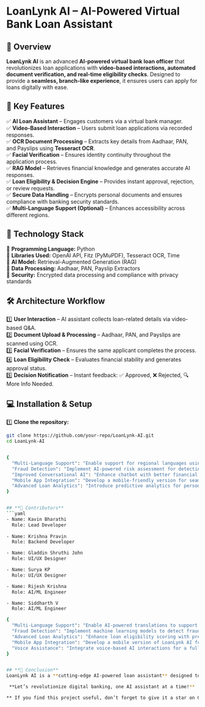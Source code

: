 #  LoanLynk AI – AI-Powered Virtual Bank Loan Assistant  

## **📌 Overview**  
**LoanLynk AI** is an advanced **AI-powered virtual bank loan officer** that revolutionizes loan applications with **video-based interactions, automated document verification, and real-time eligibility checks**. Designed to provide a **seamless, branch-like experience**, it ensures users can apply for loans digitally with ease.  

## **🔹 Key Features**  
✅ **AI Loan Assistant** – Engages customers via a virtual bank manager.  
✅ **Video-Based Interaction** – Users submit loan applications via recorded responses.  
✅ **OCR Document Processing** – Extracts key details from Aadhaar, PAN, and Payslips using **Tesseract OCR**.  
✅ **Facial Verification** – Ensures identity continuity throughout the application process.  
✅ **RAG Model** – Retrieves financial knowledge and generates accurate AI responses.  
✅ **Loan Eligibility & Decision Engine** – Provides instant approval, rejection, or review requests.  
✅ **Secure Data Handling** – Encrypts personal documents and ensures compliance with banking security standards.  
✅ **Multi-Language Support (Optional)** – Enhances accessibility across different regions.  

## **📌 Technology Stack**  
🔹 **Programming Language:** Python  
🔹 **Libraries Used:** OpenAI API, Fitz (PyMuPDF), Tesseract OCR, Time  
🔹 **AI Model:** Retrieval-Augmented Generation (RAG)  
🔹 **Data Processing:** Aadhaar, PAN, Payslip Extractors  
🔹 **Security:** Encrypted data processing and compliance with privacy standards  

## **🛠️ Architecture Workflow**  
1️⃣ **User Interaction** – AI assistant collects loan-related details via video-based Q&A.  
2️⃣ **Document Upload & Processing** – Aadhaar, PAN, and Payslips are scanned using OCR.  
3️⃣ **Facial Verification** – Ensures the same applicant completes the process.  
4️⃣ **Loan Eligibility Check** – Evaluates financial stability and generates approval status.  
5️⃣ **Decision Notification** – Instant feedback: ✅ Approved, ❌ Rejected, 🔍 More Info Needed.  

## **💻 Installation & Setup**  
1️⃣ **Clone the repository:**  
```bash
git clone https://github.com/your-repo/LoanLynk-AI.git  
cd LoanLynk-AI


{
  "Multi-Language Support": "Enable support for regional languages using NLP models.",
  "Fraud Detection": "Implement AI-powered risk assessment for detecting fraudulent loan applications.",
  "Improved Conversational AI": "Enhance chatbot with better financial knowledge and context-aware responses.",
  "Mobile App Integration": "Develop a mobile-friendly version for seamless banking on-the-go.",
  "Advanced Loan Analytics": "Introduce predictive analytics for personalized loan offers based on user data."
}


## **👥 Contributors**  
```yaml
- Name: Kavin Bharathi
  Role: Lead Developer  
 
- Name: Krishna Pravin
  Role: Backend Developer  

- Name: Gladdin Shruthi John
  Role: UI/UX Designer

- Name: Surya KP
  Role: UI/UX Designer

- Name: Rijesh Krishna
  Role: AI/ML Engineer

- Name: Siddharth V
  Role: AI/ML Engineer

{
  "Multi-Language Support": "Enable AI-powered translations to support multiple regional languages.",
  "Fraud Detection": "Implement machine learning models to detect fraudulent loan applications.",
  "Advanced Loan Analytics": "Enhance loan eligibility scoring with predictive analytics.",
  "Mobile App Integration": "Develop a mobile version of LoanLynk AI for seamless banking.",
  "Voice Assistance": "Integrate voice-based AI interactions for a fully conversational experience."
}


## **🎯 Conclusion**  
LoanLynk AI is a **cutting-edge AI-powered loan assistant** designed to enhance the digital banking experience with **video-based interactions, OCR document verification, and AI-driven loan eligibility assessments**. By integrating **RAG, Tesseract OCR, and OpenAI models**, it provides a **secure, efficient, and user-friendly solution** for loan processing.  

 **Let’s revolutionize digital banking, one AI assistant at a time!**  

** If you find this project useful, don’t forget to give it a star on GitHub!** ⭐  

 
 
 
